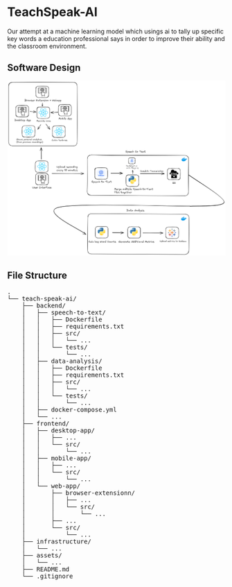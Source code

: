 # TeachSpeak-AI

Our attempt at a machine learning model which usings ai to tally up specific key words a education professional says in order to improve their ability and the classroom environment.

## Software Design

![img](assets/software-design.png)

## File Structure
<pre>
.
└── teach-speak-ai/
    ├── backend/
    │   ├── speech-to-text/
    │   │   ├── Dockerfile
    │   │   ├── requirements.txt
    │   │   ├── src/
    │   │   │   └── ...
    │   │   └── tests/
    │   │       └── ...
    │   ├── data-analysis/
    │   │   ├── Dockerfile
    │   │   ├── requirements.txt
    │   │   ├── src/
    │   │   │   └── ...
    │   │   └── tests/
    │   │       └── ...
    │   ├── docker-compose.yml
    │   └── ...
    ├── frontend/
    │   ├── desktop-app/
    │   │   ├── ...
    │   │   └── src/
    │   │       └── ...
    │   ├── mobile-app/
    │   │   ├── ...
    │   │   └── src/
    │   │       └── ...
    │   └── web-app/
    │       ├── browser-extensionn/
    │       │   ├── ...
    │       │   └── src/
    │       │       └── ...
    │       ├── ...
    │       └── src/
    │           └── ...
    ├── infrastructure/
    │   └── ...
    ├── assets/
    │   └── ...
    ├── README.md
    └── .gitignore
</pre>
